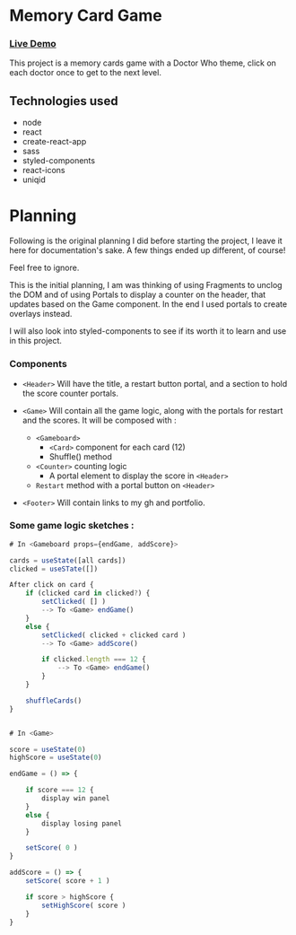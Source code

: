 # Memory Card Game

### [Live Demo](https://tomcoso.github.io/memory-card/)

This project is a memory cards game with a Doctor Who theme, click on each doctor once to get to the next level.

## Technologies used

- node
- react
- create-react-app
- sass
- styled-components
- react-icons
- uniqid

# Planning

Following is the original planning I did before starting the project, I leave it here for documentation's sake. A few things ended up different, of course!

Feel free to ignore.

This is the initial planning, I am was thinking of using Fragments to unclog the DOM and of using Portals to display a counter on the header, that updates based on the Game component. In the end I used portals to create overlays instead.

I will also look into styled-components to see if its worth it to learn and use in this project.

### Components

- `<Header>` Will have the title, a restart button portal, and a section to hold the score counter portals.

- `<Game>` Will contain all the game logic, along with the portals for restart and the scores. It will be composed with :

  - `<Gameboard>`
    - `<Card>` component for each card (12)
    - Shuffle() method
  - `<Counter>` counting logic
    - A portal element to display the score in `<Header>`
  - `Restart` method with a portal button on `<Header>`

- `<Footer>` Will contain links to my gh and portfolio.

### Some game logic sketches :

```jsx
# In <Gameboard props={endGame, addScore}>

cards = useState([all cards])
clicked = useSTate([])

After click on card {
	if (clicked card in clicked?) {
		setClicked( [] )
		--> To <Game> endGame()
	}
	else {
		setClicked( clicked + clicked card )
		--> To <Game> addScore()

		if clicked.length === 12 {
			--> To <Game> endGame()
		}
	}

	shuffleCards()
}
```

```jsx

# In <Game>

score = useState(0)
highScore = useState(0)

endGame = () => {

	if score === 12 {
		display win panel
	}
	else {
		display losing panel
	}

	setScore( 0 )
}

addScore = () => {
	setScore( score + 1 )

	if score > highScore {
		setHighScore( score )
	}
}

```
